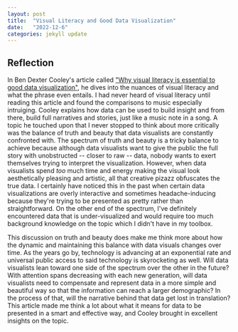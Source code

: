 ```yaml
---
layout: post
title:  "Visual Literacy and Good Data Visualization"
date:   "2022-12-6"
categories: jekyll update
---
```


## Reflection
In Ben Dexter Cooley's article called ["Why visual literacy is essential to good data visualization"](https://towardsdatascience.com/why-visual-literacy-is-essential-to-good-data-visualization-5b9dffb5aa6f), he dives into the nuances of visual literacy and what the phrase even entails. I had never heard of visual literacy until reading this article and found the comparisons to music especially intruiging. Cooley explains how data can be used to build insight and from there, build full narratives and stories, just like a music note in a song. A topic he touched upon that I never stopped to think about more critically was the balance of truth and beauty that data visualists are constantly confronted with. The spectrum of truth and beauty is a tricky balance to achieve because although data visualists want to give the public the full story with unobstructed -- closer to raw -- data, nobody wants to exert themselves trying to interpret the visualization. However, when data visualists spend <i>too</i> much time and energy making the visual look aesthetically pleasing and artistic, all that creative pizazz obfuscates the true data. I certainly have noticed this in the past when certain data visualizations are overly interactive and sometimes headache-inducing because they're trying to be presented as pretty rather than straightforward. On the other end of the spectrum, I've definitely encountered data that is under-visualized and would require too much background knowledge on the topic which I didn't have in my toolbox.

This discussion on truth and beauty does make me think more about how the dynamic and maintaining this balance with data visuals changes over time. As the years go by, technology is advancing at an exponential rate and universal public access to said technology is skyrocketing as well. Will data visualists lean toward one side of the spectrum over the other in the future? With attention spans decreasing with each new generation, will data visualists need to compensate and represent data in a more simple and beautiful way so that the information can reach a larger demographic? In the process of that, will the narrative behind that data get lost in translation? This article made me think a lot about what it means for data to be presented in a smart and effective way, and Cooley brought in excellent insights on the topic.